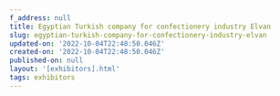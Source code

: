 ```yaml
---
f_address: null
title: Egyptian Turkish company for confectionery industry Elvan
slug: egyptian-turkish-company-for-confectionery-industry-elvan
updated-on: '2022-10-04T22:48:50.046Z'
created-on: '2022-10-04T22:48:50.046Z'
published-on: null
layout: '[exhibitors].html'
tags: exhibitors
---
```



